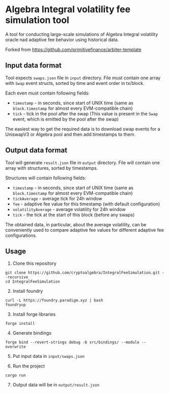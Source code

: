 # Algebra Integral volatility fee simulation tool

A tool for conducting large-scale simulations of Algebra Integral volatility oracle nad adaptive fee behavior using historical data.

Forked from https://github.com/primitivefinance/arbiter-template

## Input data format

Tool expects `swaps.json` file in `input` directory. File must contain one array with `Swap` event structs, sorted by time and event order in tx/block.

Each even must contain following fields:
- `timestamp` - in seconds, since start of UNIX time (same as `block.timestamp` for almost every EVM-compatible chain)
- `tick` - tick in the pool after the swap (This value is present in the `Swap` event, which is emitted by the pool after the swap)

The easiest way to get the required data is to download swap events for a UniswapV3 or Algebra pool and then add timestamps to them.

## Output data format

Tool will generate `result.json` file in `output` directory. File will contain one array with structures, sorted by timestamps.

Structures will contain following fields:
- `timestamp` - in seconds, since start of UNIX time (same as `block.timestamp` for almost every EVM-compatible chain)
- `tickAverage` - average tick for 24h window
- `fee` - adaptive fee value for this timestamp (with default configuration)
- `volatilityAverage` - average volatility for 24h window
- `tick` - the tick at the start of this block (before any swaps)

The obtained data, in particular, about the average volatility, can be conveniently used to compare adaptive fee values ​​for different adaptive fee configurations.

## Usage

1. Clone this repository

```
git clone https://github.com/cryptoalgebra/IntegralFeeSimulation.git --recursive
cd IntegralFeeSimulation
```

2. Install foundry

```
curl -L https://foundry.paradigm.xyz | bash
foundryup
```

3. Install forge libraries

```
forge install
```

4. Generate bindings

```
forge bind --revert-strings debug -b src/bindings/ --module --overwrite
```

5. Put input data in `input/swaps.json`


6. Run the project

```
cargo run
```

7. Output data will be in `output/result.json`

